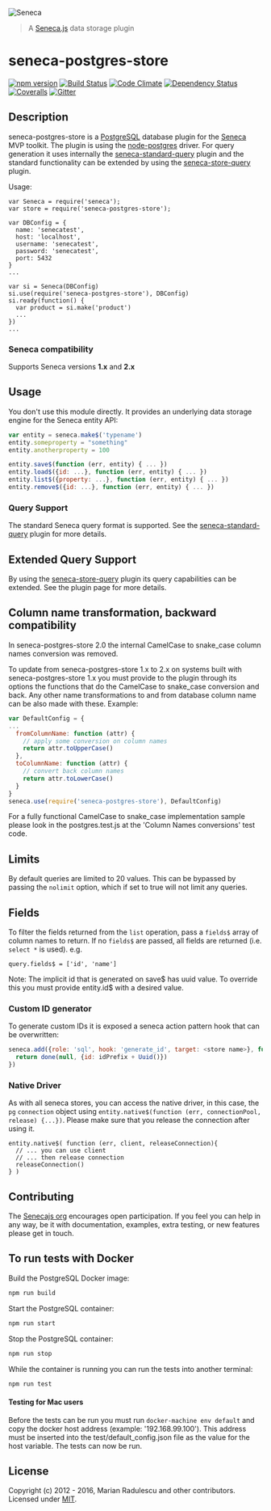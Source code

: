 ![Seneca](http://senecajs.org/files/assets/seneca-logo.png)
> A [Seneca.js](http://senecajs.org) data storage plugin

# seneca-postgres-store

[![npm version][npm-badge]][npm-url]
[![Build Status][travis-badge]][travis-url]
[![Code Climate][codeclimate-badge]][codeclimate-url]
[![Dependency Status][david-badge]][david-url]
[![Coveralls][BadgeCoveralls]][Coveralls]
[![Gitter][gitter-badge]][gitter-url]

## Description

seneca-postgres-store is a [PostgreSQL][postgresqlorg] database plugin for the [Seneca][seneca] MVP toolkit. The plugin is using the [node-postgres][nodepg] driver.
For query generation it uses internally the [seneca-standard-query][standard-query] plugin and the standard functionality can be extended by using the [seneca-store-query][store-query] plugin.

Usage:

    var Seneca = require('seneca');
    var store = require('seneca-postgres-store');

    var DBConfig = {
      name: 'senecatest',
      host: 'localhost',
      username: 'senecatest',
      password: 'senecatest',
      port: 5432
    }
    ...

    var si = Seneca(DBConfig)
    si.use(require('seneca-postgres-store'), DBConfig)
    si.ready(function() {
      var product = si.make('product')
      ...
    })
    ...

### Seneca compatibility
Supports Seneca versions **1.x** and **2.x**

## Usage
You don't use this module directly. It provides an underlying data storage engine for the Seneca entity API:

```js
var entity = seneca.make$('typename')
entity.someproperty = "something"
entity.anotherproperty = 100

entity.save$(function (err, entity) { ... })
entity.load$({id: ...}, function (err, entity) { ... })
entity.list$({property: ...}, function (err, entity) { ... })
entity.remove$({id: ...}, function (err, entity) { ... })
```

### Query Support

The standard Seneca query format is supported. See the [seneca-standard-query][standard-query] plugin for more details.

## Extended Query Support

By using the [seneca-store-query][store-query] plugin its query capabilities can be extended. See the plugin page for more details.

## Column name transformation, backward compatibility

In seneca-postgres-store 2.0 the internal CamelCase to snake_case column names conversion was removed.

To update from seneca-postgres-store 1.x to 2.x on systems built with seneca-postgres-store 1.x you must provide to the plugin through its options the functions that do the CamelCase to snake_case conversion and back. Any other name transformations to and from database column name can be also made with these. Example:

```js
var DefaultConfig = {
...
  fromColumnName: function (attr) {
    // apply some conversion on column names
    return attr.toUpperCase()
  },
  toColumnName: function (attr) {
    // convert back column names
    return attr.toLowerCase()
  }
}
seneca.use(require('seneca-postgres-store'), DefaultConfig)
```

For a fully functional CamelCase to snake_case implementation sample please look in the postgres.test.js at the 'Column Names conversions' test code.

## Limits

By default queries are limited to 20 values. This can be bypassed by passing the `nolimit` option, which if set to true will not limit any queries.

## Fields

To filter the fields returned from the `list` operation, pass a `fields$` array of column names to return. If no `fields$` are passed, all fields are returned (i.e. `select *` is used). e.g.

    query.fields$ = ['id', 'name']


Note: The implicit id that is generated on save$ has uuid value. To override this you must provide entity.id$ with a desired value.

### Custom ID generator

To generate custom IDs it is exposed a seneca action pattern hook that can be overwritten:


```js
seneca.add({role: 'sql', hook: 'generate_id', target: <store name>}, function (args, done) {
  return done(null, {id: idPrefix + Uuid()})
})

```

### Native Driver
As with all seneca stores, you can access the native driver, in this case, the `pg`
`connection` object using `entity.native$(function (err, connectionPool, release) {...})`.
Please make sure that you release the connection after using it.

```
entity.native$( function (err, client, releaseConnection){
  // ... you can use client
  // ... then release connection
  releaseConnection()
} )
```

## Contributing
The [Senecajs org][] encourages open participation. If you feel you
can help in any way, be it with documentation, examples, extra
testing, or new features please get in touch.

## To run tests with Docker
Build the PostgreSQL Docker image:

```sh
npm run build

```

Start the PostgreSQL container:
```sh
npm run start
```

Stop the PostgreSQL container:
```sh
npm run stop
```

While the container is running you can run the tests into another terminal:
```sh
npm run test
```

#### Testing for Mac users
Before the tests can be run you must run `docker-machine env default` and copy the docker host address (example: '192.168.99.100'). 
This address must be inserted into the test/default_config.json file as the value for the host variable. The tests can now be run.


## License
Copyright (c) 2012 - 2016, Marian Radulescu and other contributors.
Licensed under [MIT][].

[MIT]: ./LICENSE.txt
[npm-badge]: https://img.shields.io/npm/v/seneca-postgres-store.svg
[npm-url]: https://npmjs.com/package/seneca-postgres-store
[travis-badge]: https://api.travis-ci.org/senecajs/seneca-postgres-store.svg
[travis-url]: https://travis-ci.org/senecajs/seneca-postgres-store
[david-badge]: https://david-dm.org/senecajs/seneca-postgres-store.svg
[david-url]: https://david-dm.org/senecajs/seneca-postgres-store
[codeclimate-badge]: https://codeclimate.com/github/senecajs/seneca-postgres-store/badges/gpa.svg
[codeclimate-url]: https://codeclimate.com/github/senecajs/seneca-postgres-store
[gitter-badge]: https://badges.gitter.im/Join%20Chat.svg
[gitter-url]: https://gitter.im/senecajs/seneca
[standard-query]: https://github.com/senecajs/seneca-standard-query
[store-query]: https://github.com/senecajs/seneca-store-query
[postgresqlorg]: http://www.postgresql.org/
[seneca]: http://senecajs.org/
[nodepg]: https://github.com/brianc/node-postgres
[Senecajs org]: https://github.com/senecajs/
[Coveralls]: https://coveralls.io/github/senecajs/seneca-postgres-store?branch=master
[BadgeCoveralls]: https://coveralls.io/repos/github/senecajs/seneca-postgres-store/badge.svg?branch=master
